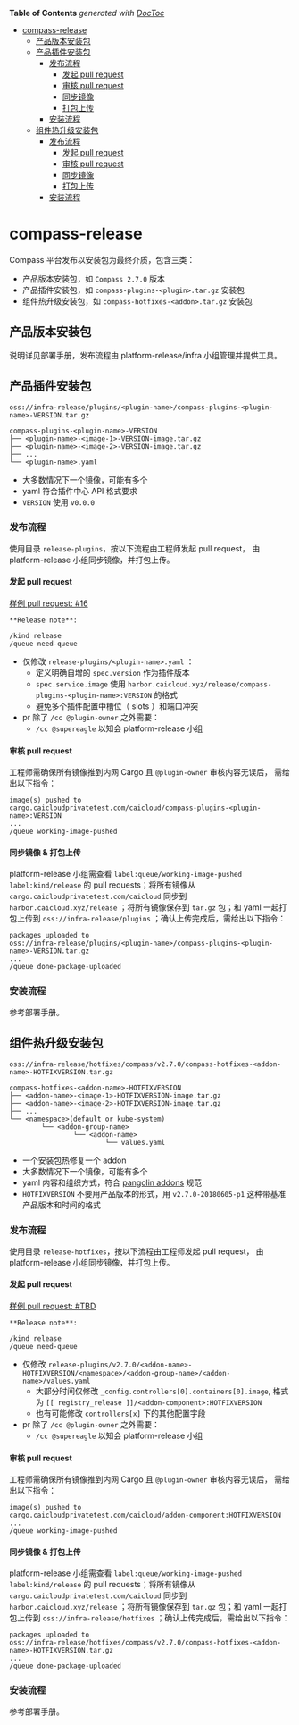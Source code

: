 <!-- START doctoc generated TOC please keep comment here to allow auto update -->
<!-- DON'T EDIT THIS SECTION, INSTEAD RE-RUN doctoc TO UPDATE -->
**Table of Contents**  *generated with [DocToc](https://github.com/thlorenz/doctoc)*

- [compass-release](#compass-release)
  - [产品版本安装包](#%E4%BA%A7%E5%93%81%E7%89%88%E6%9C%AC%E5%AE%89%E8%A3%85%E5%8C%85)
  - [产品插件安装包](#%E4%BA%A7%E5%93%81%E6%8F%92%E4%BB%B6%E5%AE%89%E8%A3%85%E5%8C%85)
    - [发布流程](#%E5%8F%91%E5%B8%83%E6%B5%81%E7%A8%8B)
      - [发起 pull request](#%E5%8F%91%E8%B5%B7-pull-request)
      - [审核 pull request](#%E5%AE%A1%E6%A0%B8-pull-request)
      - [同步镜像](#%E5%90%8C%E6%AD%A5%E9%95%9C%E5%83%8F)
      - [打包上传](#%E6%89%93%E5%8C%85%E4%B8%8A%E4%BC%A0)
    - [安装流程](#%E5%AE%89%E8%A3%85%E6%B5%81%E7%A8%8B)
  - [组件热升级安装包](#%E7%BB%84%E4%BB%B6%E7%83%AD%E5%8D%87%E7%BA%A7%E5%AE%89%E8%A3%85%E5%8C%85)
    - [发布流程](#%E5%8F%91%E5%B8%83%E6%B5%81%E7%A8%8B-1)
      - [发起 pull request](#%E5%8F%91%E8%B5%B7-pull-request-1)
      - [审核 pull request](#%E5%AE%A1%E6%A0%B8-pull-request-1)
      - [同步镜像](#%E5%90%8C%E6%AD%A5%E9%95%9C%E5%83%8F-1)
      - [打包上传](#%E6%89%93%E5%8C%85%E4%B8%8A%E4%BC%A0-1)
    - [安装流程](#%E5%AE%89%E8%A3%85%E6%B5%81%E7%A8%8B-1)

<!-- END doctoc generated TOC please keep comment here to allow auto update -->

# compass-release

Compass 平台发布以安装包为最终介质，包含三类：

* 产品版本安装包，如 `Compass 2.7.0` 版本
* 产品插件安装包，如 `compass-plugins-<plugin>.tar.gz` 安装包
* 组件热升级安装包，如 `compass-hotfixes-<addon>.tar.gz` 安装包

## 产品版本安装包

说明详见部署手册，发布流程由 platform-release/infra 小组管理并提供工具。

## 产品插件安装包

```
oss://infra-release/plugins/<plugin-name>/compass-plugins-<plugin-name>-VERSION.tar.gz

compass-plugins-<plugin-name>-VERSION
├── <plugin-name>-<image-1>-VERSION-image.tar.gz
├── <plugin-name>-<image-2>-VERSION-image.tar.gz
├── ...
└── <plugin-name>.yaml
```

* 大多数情况下一个镜像，可能有多个
* yaml 符合插件中心 API 格式要求
* `VERSION` 使用 `v0.0.0`

### 发布流程

使用目录 `release-plugins`，按以下流程由工程师发起 pull request，
由 platform-release 小组同步镜像，并打包上传。

#### 发起 pull request

[样例 pull request: #16](https://github.com/caicloud/compass-release/pull/16)

```
**Release note**:

/kind release
/queue need-queue
```

* 仅修改 `release-plugins/<plugin-name>.yaml` ：
  * 定义明确自增的 `spec.version` 作为插件版本
  * `spec.service.image` 使用 `harbor.caicloud.xyz/release/compass-plugins-<plugin-name>:VERSION` 的格式
  * 避免多个插件配置中槽位（ slots ）和端口冲突
* pr 除了 `/cc @plugin-owner` 之外需要：
  * `/cc @supereagle` 以知会 platform-release 小组

#### 审核 pull request

工程师需确保所有镜像推到内网 Cargo 且 `@plugin-owner` 审核内容无误后，
需给出以下指令：

```
image(s) pushed to
cargo.caicloudprivatetest.com/caicloud/compass-plugins-<plugin-name>:VERSION
...
/queue working-image-pushed
```

#### 同步镜像 & 打包上传

platform-release 小组需查看 `label:queue/working-image-pushed label:kind/release` 的
pull requests；将所有镜像从 `cargo.caicloudprivatetest.com/caicloud` 同步到
`harbor.caicloud.xyz/release` ；将所有镜像保存到 `tar.gz` 包；和 yaml 一起打包上传到
`oss://infra-release/plugins` ；确认上传完成后，需给出以下指令：
```
packages uploaded to
oss://infra-release/plugins/<plugin-name>/compass-plugins-<plugin-name>-VERSION.tar.gz
...
/queue done-package-uploaded
```

### 安装流程

参考部署手册。

## 组件热升级安装包

```
oss://infra-release/hotfixes/compass/v2.7.0/compass-hotfixes-<addon-name>-HOTFIXVERSION.tar.gz

compass-hotfixes-<addon-name>-HOTFIXVERSION
├── <addon-name>-<image-1>-HOTFIXVERSION-image.tar.gz
├── <addon-name>-<image-2>-HOTFIXVERSION-image.tar.gz
├── ...
└── <namespace>(default or kube-system)
        └── <addon-group-name>
                └── <addon-name>
                        └── values.yaml
```

* 一个安装包热修复一个 addon
* 大多数情况下一个镜像，可能有多个
* yaml 内容和组织方式，符合 [pangolin addons](https://github.com/caicloud/pangolin/tree/master/addons) 规范
* `HOTFIXVERSION` 不要用产品版本的形式，用 `v2.7.0-20180605-p1` 这种带基准产品版本和时间的格式

### 发布流程

使用目录 `release-hotfixes`，按以下流程由工程师发起 pull request，
由 platform-release 小组同步镜像，并打包上传。

#### 发起 pull request

[样例 pull request: #TBD](https://github.com/caicloud/compass-release)

```
**Release note**:

/kind release
/queue need-queue
```

* 仅修改 `release-plugins/v2.7.0/<addon-name>-HOTFIXVERSION/<namespace>/<addon-group-name>/<addon-name>/values.yaml`
  * 大部分时间仅修改 `_config.controllers[0].containers[0].image`, 格式为 `[[ registry_release ]]/<addon-component>:HOTFIXVERSION`
  * 也有可能修改 `controllers[x]` 下的其他配置字段
* pr 除了 `/cc @plugin-owner` 之外需要：
  * `/cc @supereagle` 以知会 platform-release 小组

#### 审核 pull request

工程师需确保所有镜像推到内网 Cargo 且 `@plugin-owner` 审核内容无误后，
需给出以下指令：

```
image(s) pushed to
cargo.caicloudprivatetest.com/caicloud/addon-component:HOTFIXVERSION
...
/queue working-image-pushed
```

#### 同步镜像 & 打包上传

platform-release 小组需查看 `label:queue/working-image-pushed label:kind/release` 的
pull requests；将所有镜像从 `cargo.caicloudprivatetest.com/caicloud` 同步到
`harbor.caicloud.xyz/release` ；将所有镜像保存到 `tar.gz` 包；和 yaml 一起打包上传到
`oss://infra-release/hotfixes` ；确认上传完成后，需给出以下指令：
```
packages uploaded to
oss://infra-release/hotfixes/compass/v2.7.0/compass-hotfixes-<addon-name>-HOTFIXVERSION.tar.gz
...
/queue done-package-uploaded
```

### 安装流程

参考部署手册。
